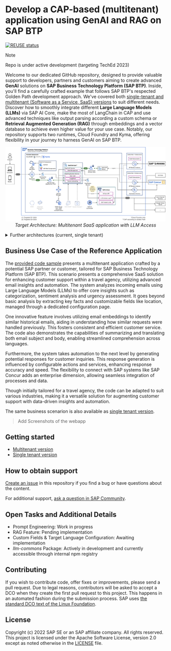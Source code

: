 # Develop a CAP-based (multitenant) application using GenAI and RAG on SAP BTP

[![REUSE status](https://api.reuse.software/badge/github.com/SAP-samples/btp-cap-multitenant-ai)](https://api.reuse.software/info/github.com/SAP-samples/btp-cap-multitenant-ai)

> [!NOTE]  
> Repo is under active development (targeting TechEd 2023)

Welcome to our dedicated GitHub repository, designed to provide valuable support to developers, partners and customers aiming to create advanced **GenAI** solutions on **SAP Business Technology Platform (SAP BTP)**. Inside, you'll find a carefully crafted example that follows SAP BTP's respected Golden Path development approach. We've covered both [single-tenant and multitenant (Software as a Service, SaaS) versions](#versions) to suit different needs. Discover how to smoothly integrate different **Large Language Models (LLMs)** via SAP AI Core, make the most of LangChain in CAP and use advanced techniques like output parsing according a custom schema or **Retrieval Augmented Generation (RAG)** through embeddings and a vector database to achieve even higher value for your use case. Notably, our repository supports two runtimes, Cloud Foundry and Kyma, offering flexibility in your journey to harness GenAI on SAP BTP.

<p align="center">
    <img src="./docs/architecture/multitenant-target.png" alt="Target Architecture" />
    <em>Target Architecture: Multitenant SaaS application with LLM Access</em>
</p>

<details>
<summary>Further architectures (current, single tenant)</summary>
<p align="center">
    <img src="./docs/architecture/multitenant-current.png" alt="Current Architecture" />
    <em>Multitenant SaaS application (current)</em>
</p>
<p align="center">
    <img src="./docs/architecture/singletenant-target.png" alt="Target Singletenant Architecture" />
    <em>Single tenant application (target)</em>
</p>
<p align="center">
    <img src="./docs/architecture/singletenant-current.png" alt="Current Singletenant Architecture" />
    <em>Single tenant application (current)</em>
</p>
</details>

## Business Use Case of the Reference Application
The [provided code sample](https://github.com/SAP-samples/btp-cap-genai-rag/tree/main/multi-tenant) presents a multitenant application crafted by a potential SAP partner or customer, tailored for SAP Business Technology Platform (SAP BTP). This scenario presents a comprehensive SaaS solution for enhancing customer support within a travel agency, utilizing advanced email insights and automation. The system analyzes incoming emails using Large Language Models (LLMs) to offer core insights such as categorization, sentiment analysis and urgency assessment. It goes beyond basic analysis by extracting key facts and customizable fields like location, managed through a dedicated configuration page.

One innovative feature involves utilizing email embeddings to identify similar historical emails, aiding in understanding how similar requests were handled previously. This fosters consistent and efficient customer service. The code also demonstrates the capabilities of summarizing and translating both email subject and body, enabling streamlined comprehension across languages.

Furthermore, the system takes automation to the next level by generating potential responses for customer inquiries. This response generation is influenced by configurable actions and services, enhancing response accuracy and speed. The flexibility to connect with SAP systems like SAP Concur adds an enterprise dimension, allowing seamless integration of processes and data.

Though initially tailored for a travel agency, the code can be adapted to suit various industries, making it a versatile solution for augmenting customer support with data-driven insights and automation.

The same business scenarion is also available as [single tenant version](https://github.com/SAP-samples/btp-cap-genai-rag/tree/main/single-tenant).

> Add Screenshots of the webapp


## Getting started

- [Multitenant version](https://github.tools.sap/btp-use-case-factory/btp-cap-multitenant-ai)
- [Single tenant version](https://github.tools.sap/btp-use-case-factory/btp-cap-singletenant-ai)

## How to obtain support

[Create an issue](https://github.com/SAP-samples/btp-cap-multitenant-ai/issues) in this repository if you find a bug or have questions about the content.

For additional support, [ask a question in SAP Community](https://answers.sap.com/questions/ask.html).

## Open Tasks and Additional Details
- Prompt Engineering: Work in progress
- RAG Feature: Pending implementation
- Custom Fields & Target Language Configuration: Awaiting implementation
- _llm-commons_ Package: Actively in development and currently accessible through internal npm registry

## Contributing

If you wish to contribute code, offer fixes or improvements, please send a pull request. Due to legal reasons, contributors will be asked to accept a DCO when they create the first pull request to this project. This happens in an automated fashion during the submission process. SAP uses [the standard DCO text of the Linux Foundation](https://developercertificate.org/).

## License

Copyright (c) 2022 SAP SE or an SAP affiliate company. All rights reserved. This project is licensed under the Apache Software License, version 2.0 except as noted otherwise in the [LICENSE](LICENSE) file.
